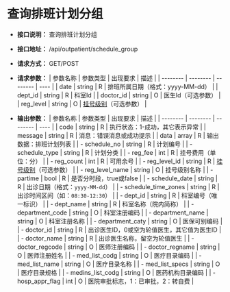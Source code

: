 # 查询排班计划分组

- **接口说明：** 查询排班计划分组
- **接口地址：** /api/outpatient/schedule_group
- **请求方式：** GET/POST
- **请求参数：**
    | 参数名称 | 参数类型 | 出现要求 | 描述 |
    | -------- | -------- | -------- | ---- |
    | date | string | R | 排班所属日期（格式：yyyy-MM-dd） |
    | dept_id | string | R | 科室Id |
    | doctor_id | string | O | 医生Id（可选参数） |
    | reg_level | string | O | [挂号级别](enums?id=reg_level)（可选参数） |

- **输出参数：**
    | 参数名称 | 参数类型 | 出现要求 | 描述 |
    | -------- | -------- | -------- | ---- |
    | code | string | R | 执行状态：1-成功，其它表示异常 |
    | message | string | R | 消息：错误消息或成功提示 |
    | data | array | R | 输出数据：排班计划列表 |
    | - schedule_no | string | R | 计划编号 |
    | - schedule_type | string | R | 计划分类 |
    | - reg_fee | int | R | 挂号费用（单位：分） |
    | - reg_count | int | R | 可用余号 |
    | - reg_level_id | string | R | [挂号级别](enums?id=reg_level)（可选参数） |
    | - reg_level_name | string | O | 挂号级别名称 |
    | - partime | bool | R | 是否分时段，true或false |
    | - schedule_date | string | R | 出诊日期（格式：`yyyy-MM-dd`） |
    | - schedule_time_zones | string | R | 出诊时间区间（如：`08:30-12:30`） |
    | - dept_id | string | R | 科室编号（唯一标识） |
    | - dept_name | string | R | 科室名称（院内简称） |
    | - department_code | string | O | 科室注册编码 |
    | - department_name | string | O | 科室注册名称 |
    | - department_caty | string | O | 医保可别编码 |
    | - doctor_id | string | R | 出诊医生ID，0或空为轮值医生，其它值为医生ID |
    | - doctor_name | string | R | 出诊医生名称，留空为轮值医生 |
    | - doctor_regcode | string | O | 医师注册编码 |
    | - doctor_regname | string | O | 医师注册姓名 |
    | - med_list_codg | string | O | 医疗目录编码 |
    | - med_list_name | string | O | 医疗目录名称 |
    | - med_list_specs | string | O | 医疗目录规格 |
    | - medins_list_codg | string | O | 医药机构目录编码 |
    | - hosp_appr_flag | int | O | 医院审批标志，1：已审批，2：转自费 |


